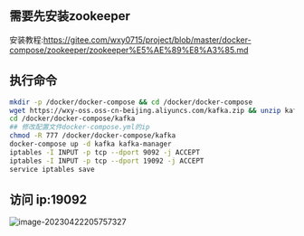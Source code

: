 ## 需要先安装zookeeper

安装教程:https://gitee.com/wxy0715/project/blob/master/docker-compose/zookeeper/zookeeper%E5%AE%89%E8%A3%85.md

## 执行命令

```sh
mkdir -p /docker/docker-compose && cd /docker/docker-compose
wget https://wxy-oss.oss-cn-beijing.aliyuncs.com/kafka.zip && unzip kafka.zip && rm -f kafka.zip
cd /docker/docker-compose/kafka
## 修改配置文件docker-compose.yml的ip
chmod -R 777 /docker/docker-compose/kafka
docker-compose up -d kafka kafka-manager
iptables -I INPUT -p tcp --dport 9092 -j ACCEPT
iptables -I INPUT -p tcp --dport 19092 -j ACCEPT
service iptables save
```

## 访问 ip:19092

![image-20230422205757327](https://wxy-md.oss-cn-shanghai.aliyuncs.com/image-20230422205757327.png)